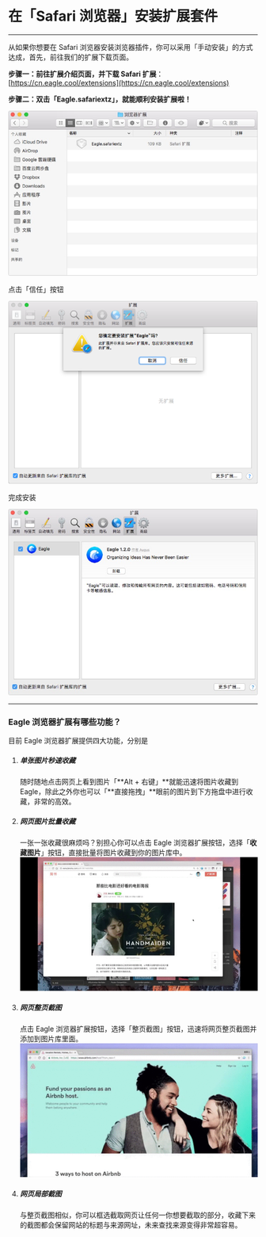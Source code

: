 # 在「Safari 浏览器」安装扩展套件

---

从如果你想要在 Safari 浏览器安装浏览器插件，你可以采用「手动安装」的方式达成，首先，前往我们的扩展下载页面。

**步骤一：前往扩展介绍页面，并下载 Safari 扩展**：[https://cn.eagle.cool/extensions](https://cn.eagle.cool/extensions)

**步骤二：双击「Eagle.safariextz」，就能顺利安装扩展啦！**

![](/assets/borwser-safari-step-2.png)

点击「信任」按钮

![](/assets/borwser-safari-step-3.png)

完成安装

![](/assets/borwser-safari-step-4.png)

---

### Eagle 浏览器扩展有哪些功能？

目前 Eagle 浏览器扩展提供四大功能，分别是

1. ##### **单张图片秒速收藏**

   随时随地点击网页上看到图片「**Alt + 右键」**就能迅速将图片收藏到 Eagle，除此之外你也可以「**直接拖拽」**眼前的图片到下方拖盘中进行收藏，非常的高效。

2. ##### **网页图片批量收藏**

   一张一张收藏很麻烦吗？别担心你可以点击 Eagle 浏览器扩展按钮，选择「**收藏图片**」按钮，直接批量将图片收藏到你的图片库中。  
   ![](https://github.com/Augus/Eagle-Documents/blob/master/assets/extension_batch_collect.gif?raw=true)

3. ##### **网页整页截图**

   点击 Eagle 浏览器扩展按钮，选择「整页截图」按钮，迅速将网页整页截图并添加到图片库里面。  
   ![](https://github.com/Augus/Eagle-Documents/blob/master/assets/extension_entrie_capture.gif?raw=true)

4. ##### **网页局部截图**

   与整页截图相似，你可以框选截取网页让任何一你想要截取的部分，收藏下来的截图都会保留网站的标题与来源网址，未来查找来源变得非常超容易。




